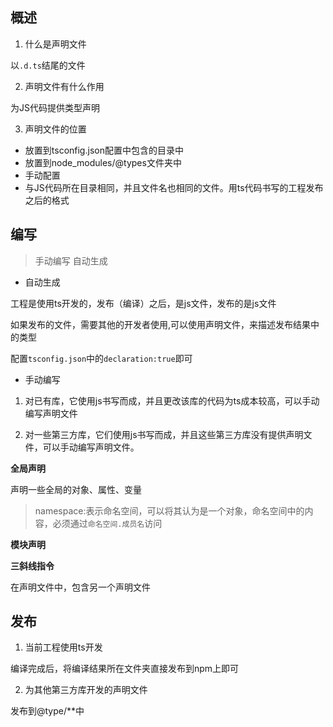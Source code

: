 ## 概述

1. 什么是声明文件

以```.d.ts```结尾的文件

2. 声明文件有什么作用

为JS代码提供类型声明

3. 声明文件的位置

- 放置到tsconfig.json配置中包含的目录中
- 放置到node_modules/@types文件夹中
- 手动配置
- 与JS代码所在目录相同，并且文件名也相同的文件。用ts代码书写的工程发布之后的格式

## 编写

> 手动编写 自动生成

- 自动生成

工程是使用ts开发的，发布（编译）之后，是js文件，发布的是js文件

如果发布的文件，需要其他的开发者使用,可以使用声明文件，来描述发布结果中的类型

配置```tsconfig.json```中的```declaration:true```即可

- 手动编写

1. 对已有库，它使用js书写而成，并且更改该库的代码为ts成本较高，可以手动编写声明文件

2. 对一些第三方库，它们使用js书写而成，并且这些第三方库没有提供声明文件，可以手动编写声明文件。


**全局声明**

声明一些全局的对象、属性、变量

> namespace:表示命名空间，可以将其认为是一个对象，命名空间中的内容，必须通过```命名空间.成员名```访问

**模块声明**

**三斜线指令**

在声明文件中，包含另一个声明文件

## 发布

1. 当前工程使用ts开发

编译完成后，将编译结果所在文件夹直接发布到npm上即可

2. 为其他第三方库开发的声明文件

发布到@type/**中